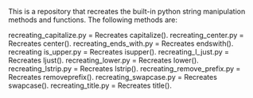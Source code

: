 This is a repository that recreates the built-in python string manipulation methods and functions. The following methods are:

recreating_capitalize.py = Recreates capitalize(). 
recreating_center.py = Recreates center().
recreating_ends_with.py = Recreates endswith().
recreating is_upper.py = Recreates isupper().
recreating_l_just.py = Recreates ljust().
recreating_lower.py = Recreates lower().
recreating_lstrip.py = Recreates lstrip().
recreating_remove_prefix.py = Recreates removeprefix().
recreating_swapcase.py = Recreates swapcase().
recreating_title.py = Recreates title().
